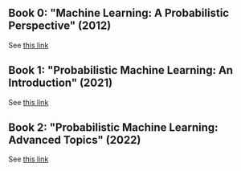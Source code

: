 
<!--
<img src="https://img.shields.io/github/stars/probml/pml-book">
-->

## Book 0: "Machine Learning: A Probabilistic Perspective" (2012)

<!--
See [this link](https://probml.github.io/pml-book/book0.html)
-->

See [this link](https://probml.github.io/pml-book/pml0/book0.html)

## Book 1: "Probabilistic Machine Learning: An Introduction" (2021)

See [this link](https://probml.github.io/pml-book/book1.html)


## Book 2: "Probabilistic Machine Learning: Advanced Topics" (2022)

See [this link](https://probml.github.io/pml-book/book2.html)


